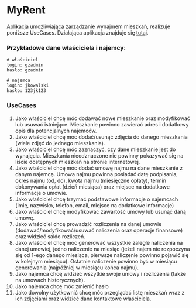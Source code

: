 # MyRent
Aplikacja umożliwiająca zarządzanie wynajmem mieszkań, realizuje poniższe UseCases. Działająca aplikacja znajduje się [tutaj]('https://gz-myrent-django.herokuapp.com/').
### Przykładowe dane właściciela i najemcy:
```buildoutcfg
# właściciel
login: gzadmin 
hasło: gzadmin

# najemca
login: jkowalski
hasło: 123jk123
```

### UseCases

1. Jako właściciel chcę móc dodawać nowe mieszkanie oraz modyfikować lub usuwać istniejące. Mieszkanie powinno zawierać adres i dodatkowy opis dla potencjalnych najemców.
2. Jako właściciel chcę móc dodać/usunąć zdjęcia do danego mieszkania (wiele zdjęć do jednego mieszkania).
3. Jako właściciel chcę móc zaznaczyć, czy dane mieszkanie jest do wynajęcia. Mieszkania nieodznaczone nie powinny pokazywać się na liście dostępnych mieszkań na stronie internetowej.
4. Jako właściciel chcę móc dodać umowę najmu na dane mieszkanie z danym najemcą. Umowa najmu powinna posiadać datę podpisania, okres najmu (od, do), kwota najmu (miesięczne opłaty), termin dokonywania opłat (dzień miesiąca) oraz miejsce na dodatkowe informacje o umowie.
5. Jako właściciel chcę trzymać podstawowe informacje o najemcach (imię, nazwisko, telefon, email, miejsce na dodatkowe informacje)
6. Jako właściciel chcę modyfikować zawartość umowy lub usunąć daną umowę.
7. Jako właściciel chcę prowadzić rozliczenia na danej umowie (dodawać/modyfikować/usuwać naliczenia oraz operacje finansowe) oraz widzieć saldo rozliczeń.
8. Jako właściciel chcę móc generować wszystkie zaległe naliczenia na danej umowiej, jedno naliczenie na miesiąc (jeżeli najem nie rozpoczyna się od 1-ego danego miesiąca, pierwsze naliczenie powinno pojawić się w kolejnym miesiącu). Ostatnie naliczenie powinno być w miesiącu generowania (najpóźniej w miesiącu końca najmu).
9. Jako najemca chcę widzieć wszytkie swoje umowy i rozliczenia (także na umowach historycznych).
10. Jako najemca chcę móc zmienić hasło
11. Jako dowolny użytkownić chcę móc przeglądać listę mieszkań wraz z ich zdjęciami oraz widzieć dane kontaktowe właściciela.